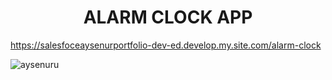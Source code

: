 <h1 align="center">ALARM CLOCK APP</h1>

https://salesfoceaysenurportfolio-dev-ed.develop.my.site.com/alarm-clock

<p align="left"> <img src="[https://github.com/AysenurU/BMI-Calculator/blob/master/bmi-app.png?raw=true](https://github.com/AysenurU/Alarm-Clock-App/blob/master/alarm-clock.png?raw=true)" alt="aysenuru" /> </p>
